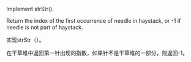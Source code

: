 Implement strStr().

Return the index of the first occurrence of needle in haystack, or -1 if needle is not part of haystack.

实现strStr（）。

在干草堆中返回第一针出现的指数，如果针不是干草堆的一部分，则返回-1。

